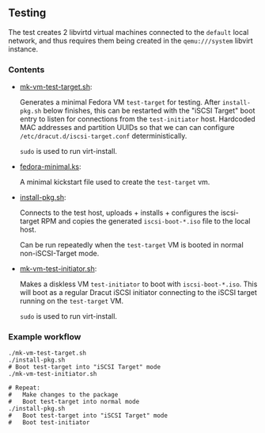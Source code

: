 ## Testing

The test creates 2 libvirtd virtual machines connected to the `default`
local network, and thus requires them being created in the `qemu:///system`
libvirt instance.


### Contents

* [mk-vm-test-target.sh](mk-vm-test-target.sh):

    Generates a minimal Fedora VM `test-target` for testing. After
    `install-pkg.sh` below finishes, this can be restarted with the "iSCSI
    Target" boot entry to listen for connections from the `test-initiator`
    host. Hardcoded MAC addresses and partition UUIDs so that we can
    can configure `/etc/dracut.d/iscsi-target.conf` deterministically.

    `sudo` is used to run virt-install.

* [fedora-minimal.ks](fedora-minimal.ks):

    A minimal kickstart file used to create the `test-target` vm.

* [install-pkg.sh](install-pkg.sh):

    Connects to the test host, uploads + installs + configures the 
    iscsi-target RPM and copies the generated `iscsi-boot-*.iso` file to 
    the local host.

    Can be run repeatedly when the `test-target` VM is booted in normal
    non-iSCSI-Target mode.

* [mk-vm-test-initiator.sh](mk-vm-test-initiator.sh):

    Makes a diskless VM `test-initiator` to boot with `iscsi-boot-*.iso`.
    This will boot as a regular Dracut iSCSI initiator connecting to
    the iSCSI target running on the `test-target` VM.

    `sudo` is used to run virt-install.


### Example workflow

```
./mk-vm-test-target.sh
./install-pkg.sh
# Boot test-target into "iSCSI Target" mode
./mk-vm-test-initiator.sh

# Repeat:
#   Make changes to the package
#   Boot test-target into normal mode
./install-pkg.sh
#   Boot test-target into "iSCSI Target" mode
#   Boot test-initiator
```

